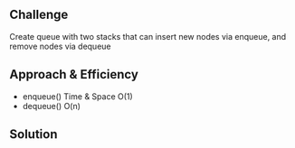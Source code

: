 ## Challenge
Create queue with two stacks that can insert new nodes via enqueue, and remove nodes via dequeue

## Approach & Efficiency
 - enqueue() Time & Space O(1)
 - dequeue() O(n)

## Solution
![]()

